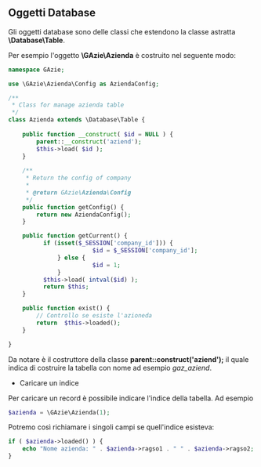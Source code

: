 ## Oggetti Database


Gli oggetti database sono delle classi che estendono la classe astratta __\Database\Table__.

Per esempio l'oggetto __\GAzie\Azienda__ è costruito nel seguente modo:

```php
namespace GAzie;

use \GAzie\Azienda\Config as AziendaConfig;

/**
 * Class for manage azienda table
 */
class Azienda extends \Database\Table {
	
	public function __construct( $id = NULL ) {
		parent::__construct('aziend');
		$this->load( $id );
	}
	
	/**
	 * Return the config of company
	 *
	 * @return GAzie\Azienda\Config
	 */
	public function getConfig() {
		return new AziendaConfig();
	}

	public function getCurrent() {
	      if (isset($_SESSION['company_id'])) {
                        $id = $_SESSION['company_id'];
              } else {
                        $id = 1;
              }
	      $this->load( intval($id) );
	      return $this;
	}

	public function exist() {
		// Controllo se esiste l'azioneda
		return  $this->loaded();
	}

}
```

Da notare è il costruttore della classe **parent::__construct('aziend');__** il quale indica di costruire la tabella con nome ad esempio *gaz_aziend*.

* Caricare un indice

Per caricare un record è possibile indicare l'indice della tabella. Ad esempio

```php
$azienda = \GAzie\Azienda(1);
```

Potremo così richiamare i singoli campi se quell'indice esisteva:

```php
if ( $azienda->loaded() ) {
	echo "Nome azienda: " . $azienda->ragso1 . " " . $azienda->ragso2;
}
```